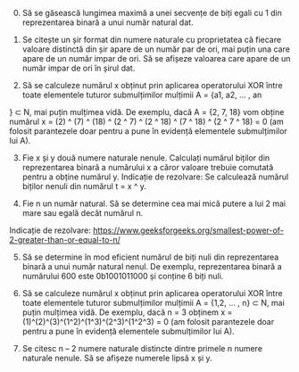 0. Să se găsească lungimea maximă a unei secvențe de biți egali cu 1 din reprezentarea binară a unui număr natural dat.


1. Se citește un șir format din numere naturale cu proprietatea că fiecare valoare distinctă din șir apare de un număr par de ori, mai puțin una care apare de un număr impar de ori.
Să se afișeze valoarea care apare de un număr impar de ori în șirul dat.

2. Să se calculeze numărul x obținut prin aplicarea operatorului XOR între toate
elementele tuturor submulțimilor mulțimii A = {a1, a2, ... , an

} ⊂ N, mai puțin mulțimea
vidă. De exemplu, dacă A = {2, 7, 18} vom obține numărul x = (2) ^ (7) ^ (18) ^ (2 ^ 7) ^ (2
^ 18) ^ (7 ^ 18) ^ (2 ^ 7 ^ 18) = 0 (am folosit parantezele doar pentru a pune în evidență
elementele submulțimilor lui A).

3. Fie x și y două numere naturale nenule. Calculați numărul biților din reprezentarea
binară a numărului x a căror valoare trebuie comutată pentru a obține numărul y.
Indicație de rezolvare: Se calculează numărul biților nenuli din numărul t = x ^ y.

4. Fie n un număr natural. Să se determine cea mai mică putere a lui 2 mai mare sau egală
decât numărul n.

Indicație de rezolvare: https://www.geeksforgeeks.org/smallest-power-of-2-greater-than-or-equal-to-n/

5. Să se determine în mod eficient numărul de biți nuli din reprezentarea binară a unui
număr natural nenul. De exemplu, reprezentarea binară a numărului 600 este
0b1001011000 și conține 6 biți nuli.

6. Să se calculeze numărul x obținut prin aplicarea operatorului XOR între toate
elementele tuturor submulțimilor mulțimii A = {1,2, ... , n} ⊂ N, mai puțin mulțimea vidă.
De exemplu, dacă n = 3 obținem x = (1)^(2)^(3)^(1^2)^(1^3)^(2^3)^(1^2^3) = 0
(am folosit parantezele doar pentru a pune în evidență elementele submulțimilor lui A).

7. Se citesc n – 2 numere naturale distincte dintre primele n numere naturale nenule. Să
se afișeze numerele lipsă x și y.